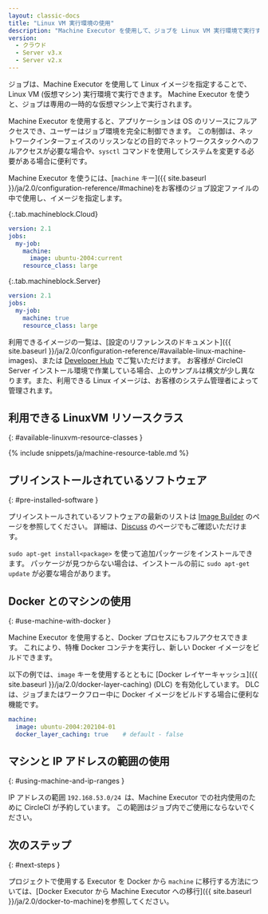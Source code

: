 ```yaml
---
layout: classic-docs
title: "Linux VM 実行環境の使用"
description: "Machine Executor を使用して、ジョブを Linux VM 実行環境で実行するように設定する方法を説明します。"
version:
  - クラウド
  - Server v3.x
  - Server v2.x
---
```


ジョブは、Machine Executor を使用して Linux イメージを指定することで、Linux VM (仮想マシン) 実行環境で実行できます。 Machine Executor を使うと、ジョブは専用の一時的な仮想マシン上で実行されます。

Machine Executor を使用すると、アプリケーションは OS のリソースにフルアクセスでき、ユーザーはジョブ環境を完全に制御できます。 この制御は、ネットワークインターフェイスのリッスンなどの目的でネットワークスタックへのフルアクセスが必要な場合や、`sysctl` コマンドを使用してシステムを変更する必要がある場合に便利です。

Machine Executor を使うには、[`machine` キー]({{ site.baseurl }}/ja/2.0/configuration-reference/#machine)をお客様のジョブ設定ファイルの中で使用し、イメージを指定します。

{:.tab.machineblock.Cloud}
```yaml
version: 2.1
jobs:
  my-job:
    machine:
      image: ubuntu-2004:current
    resource_class: large
```

{:.tab.machineblock.Server}
```yaml
version: 2.1
jobs:
  my-job:
    machine: true
    resource_class: large
```

利用できるイメージの一覧は、[設定のリファレンスのドキュメント]({{ site.baseurl }}/ja/2.0/configuration-reference/#available-linux-machine-images)、または [Developer Hub](https://circleci.com/ja/developer/images?imageType=machine) でご覧いただけます。 お客様が CircleCI Server インストール環境で作業している場合、上のサンプルは構文が少し異なります。また、利用できる Linux イメージは、お客様のシステム管理者によって管理されます。

## 利用できる LinuxVM リソースクラス
{: #available-linuxvm-resource-classes }

{% include snippets/ja/machine-resource-table.md %}

## プリインストールされているソフトウェア
{: #pre-installed-software }

プリインストールされているソフトウェアの最新のリストは [Image Builder](https://raw.githubusercontent.com/circleci/image-builder/picard-vm-image/provision.sh) のページを参照してください。 詳細は、[Discuss](https://discuss.circleci.com/tag/machine-images) のページでもご確認いただけます。

`sudo apt-get install<package>` を使って追加パッケージをインストールできます。 パッケージが見つからない場合は、インストールの前に `sudo apt-get update` が必要な場合があります。

## Docker とのマシンの使用
{:  #use-machine-with-docker }

Machine Executor を使用すると、Docker プロセスにもフルアクセスできます。 これにより、特権 Docker コンテナを実行し、新しい Docker イメージをビルドできます。

以下の例では、`image` キーを使用するとともに [Docker レイヤーキャッシュ]({{ site.baseurl }}/ja/2.0/docker-layer-caching) (DLC) を有効化しています。 DLC は、ジョブまたはワークフロー中に Docker イメージをビルドする場合に便利な機能です。

```yaml
machine:
  image: ubuntu-2004:202104-01
  docker_layer_caching: true    # default - false
```

## マシンと IP アドレスの範囲の使用
{: #using-machine-and-ip-ranges }

IP アドレスの範囲 `192.168.53.0/24 `は、Machine Executor での社内使用のために CircleCI が予約しています。 この範囲はジョブ内でご使用にならないでください。

## 次のステップ
{: #next-steps }

プロジェクトで使用する Executor を Docker から `machine` に移行する方法については、[Docker Executor から Machine Executor への移行]({{ site.baseurl }}/ja/2.0/docker-to-machine)を参照してください。